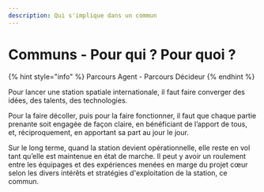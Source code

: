 ```yaml
---
description: Qui s'implique dans un commun
---
```


# Communs - Pour qui ? Pour quoi ?

{% hint style="info" %}
Parcours Agent - Parcours Décideur
{% endhint %}

Pour lancer une station spatiale internationale, il faut faire converger des idées, des talents, des technologies.

Pour la faire décoller, puis pour la faire fonctionner, il faut que chaque partie prenante soit engagée de façon claire, en bénéficiant de l’apport de tous, et, réciproquement, en apportant sa part au jour le jour.

Sur le long terme, quand la station devient opérationnelle, elle reste en vol tant qu’elle est maintenue en état de marche. Il peut y avoir un roulement entre les équipages et des expériences menées en marge du projet cœur selon les divers intérêts et stratégies d'exploitation de la station, ce commun.








